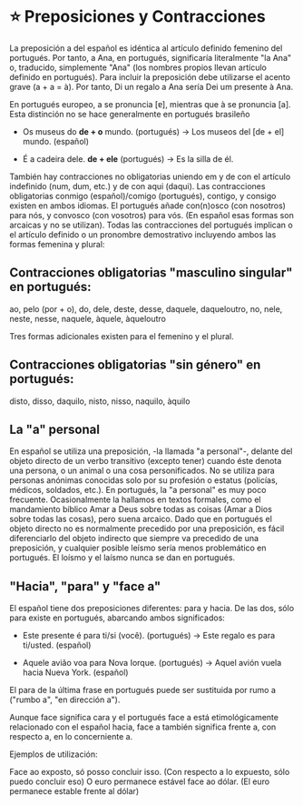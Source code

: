 # :star: Preposiciones y Contracciones

La preposición a del español es idéntica al artículo definido femenino del portugués. Por tanto, a Ana, en portugués, significaría literalmente "la Ana" o, traducido, simplemente "Ana" (los nombres propios llevan artículo definido en portugués). Para incluir la preposición debe utilizarse el acento grave (a + a = à). Por tanto, Di un regalo a Ana sería Dei um presente à Ana.

En portugués europeo, a se pronuncia [ɐ], mientras que à se pronuncia [a]. Esta distinción no se hace generalmente en portugués brasileño


- Os museus do **de + o** mundo. (portugués) -> Los museos del [de + el] mundo. (español)

- É a cadeira dele. **de + ele** (portugués) -> Es la silla de él.

También hay contracciones no obligatorias uniendo em y de con el artículo indefinido (num,
dum, etc.) y de con aqui (daqui). Las contracciones obligatorias conmigo (español)/comigo
(portugués), contigo, y consigo existen en ambos idiomas. El portugués añade con(n)osco (con nosotros) para nós, y convosco (con vosotros) para vós. (En español esas formas son arcaicas y no se utilizan). Todas las contracciones del portugués implican o el artículo definido o un pronombre demostrativo incluyendo ambos las formas femenina y plural:

## Contracciones obligatorias "masculino singular" en portugués:

ao, pelo (por + o), do, dele, deste, desse, daquele, daqueloutro, no, nele, neste, nesse, naquele, àquele, àqueloutro

Tres formas adicionales existen para el femenino y el plural.

## Contracciones obligatorias "sin género" en portugués:

disto, disso, daquilo, nisto, nisso, naquilo, àquilo

## La "a" personal
En español se utiliza una preposición, -la llamada "a personal"-, delante del objeto directo de un
verbo transitivo (excepto tener) cuando éste denota una persona, o un animal o una cosa
personificados. No se utiliza para personas anónimas conocidas solo por su profesión o estatus
(policías, médicos, soldados, etc.). En portugués, la "a personal" es muy poco frecuente.
Ocasionalmente la hallamos en textos formales, como el mandamiento bíblico Amar a Deus
sobre todas as coisas (Amar a Dios sobre todas las cosas), pero suena arcaico. Dado que en
portugués el objeto directo no es normalmente precedido por una preposición, es fácil
diferenciarlo del objeto indirecto que siempre va precedido de una preposición, y cualquier
posible leísmo sería menos problemático en portugués. El loísmo y el laísmo nunca se dan en
portugués.



## "Hacia", "para" y "face a"

El español tiene dos preposiciones diferentes: para y hacia. De las dos, sólo para existe en portugués, abarcando ambos significados:

- Este presente é para ti/si (você). (portugués) -> Este regalo es para ti/usted. (español)


- Aquele avião voa para Nova Iorque. (portugués) -> Aquel avión vuela hacia Nueva York. (español)

El para de la última frase en portugués puede ser sustituida por rumo a ("rumbo a", "en
dirección a").

Aunque face significa cara y el portugués face a está etimológicamente relacionado con el
español hacia, face a también significa frente a, con respecto a, en lo concerniente a. 

Ejemplos de utilización:

Face ao exposto, só posso concluir isso. (Con respecto a lo expuesto, sólo puedo concluir eso) O euro permanece estável face ao dólar. (El euro permanece estable frente al dólar)
